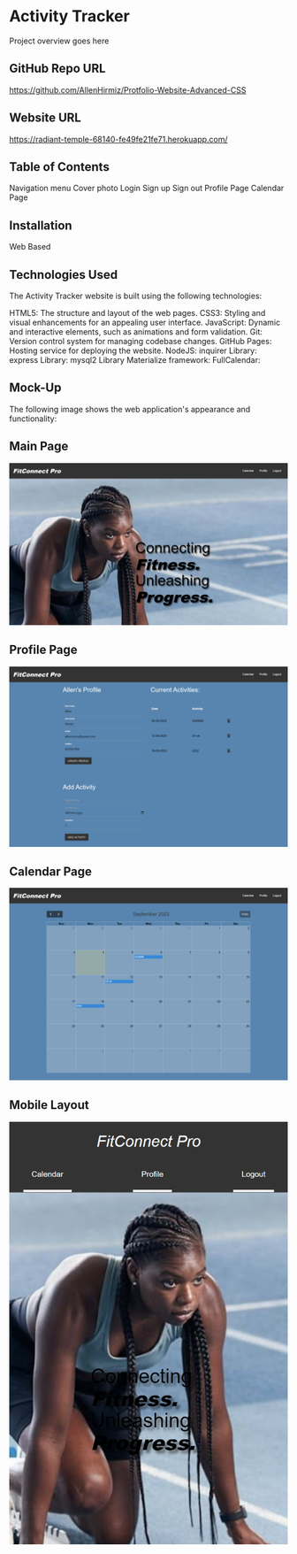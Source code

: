 # Activity Tracker

Project overview goes here

## GitHub Repo URL
https://github.com/AllenHirmiz/Protfolio-Website-Advanced-CSS

## Website URL
https://radiant-temple-68140-fe49fe21fe71.herokuapp.com/

## Table of Contents
Navigation menu
Cover photo
Login
Sign up
Sign out
Profile Page
Calendar Page

## Installation
Web Based
## Technologies Used
The Activity Tracker website is built using the following technologies:

HTML5: The structure and layout of the web pages.
CSS3: Styling and visual enhancements for an appealing user interface.
JavaScript: Dynamic and interactive elements, such as animations and form validation.
Git: Version control system for managing codebase changes.
GitHub Pages: Hosting service for deploying the website.
NodeJS:
inquirer Library: 
express Library:
mysql2 Library
Materialize framework:
FullCalendar:



## Mock-Up

The following image shows the web application's appearance and functionality:

## Main Page
![Activity Tracker main page includes a navigation bar, a cover image, and slogan](./assets/images/main-page.png)

## Profile Page
![Activity Tracker profile page includes a navigation bar, account details and user activities ](./assets/images/profile.png)

## Calendar Page
![Calendar page includes month view page with user activities ](./assets/images/calendar.png)

## Mobile Layout
![Activity Tracker page viewed on small screen ](./assets/images/mobile.png)